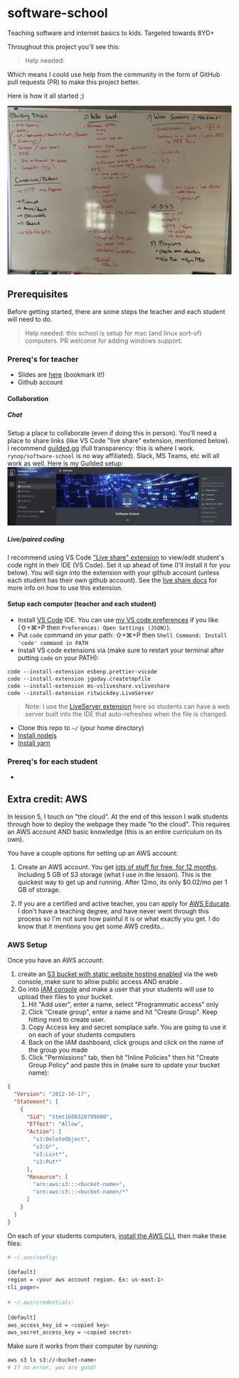 # software-school
Teaching software and internet basics to kids. Targeted towards 8YO+

Throughout this project you'll see this:
> Help needed:

Which means I could use help from the community in the form of GitHub pull requests (PR) to make this project better.

Here is how it all started ;)

![my whiteboard](./assets/whiteboard-ideas.jpg)

## Prerequisites

Before getting started, there are some steps the teacher and each student will need to do.

> Help needed: this school is setup for mac (and linux sort-of) computers. PR welcome for adding windows support.

### Prereq's for teacher

- Slides are [here](https://docs.google.com/presentation/d/1ZBV382xmKHYd6rEfKVmPTAwuuC0Ok2Nsl5CspRlGBlA/edit?usp=sharing) (bookmark it!)
- Github account

#### Collaboration

##### Chat

Setup a place to collaborate (even if doing this in person). You'll need a place to share links (like VS Code "live share" extension, mentioned below). I recommend [guilded.gg](https://www.guilded.gg) (full transparency: this is where I work. `rynop/software-school` is no way affiliated).  Slack, MS Teams, etc will all work as well.  Here is my Guilded setup:
![alt text](./assets/guilded-server.png)

##### Live/paired coding 

I recommend using VS Code ["Live share" extension](https://marketplace.visualstudio.com/items?itemName=MS-vsliveshare.vsliveshare-pack) to view/edit  student's code right in their IDE (VS Code).  Set it up ahead of time (I'll install it for you below).  You will sign into the extension with your github account (unless each student has their own github account).  See the [live share docs](https://docs.microsoft.com/en-us/visualstudio/liveshare/) for more info on how to use this extension.

#### Setup each computer (teacher and each student)

- Install [VS Code](https://code.visualstudio.com) IDE.  You can use [my VS code preferences](./prereqs/vscode-prefs.json) if you like (⇧+⌘+P then `Preferences: Open Settings (JSON)`).
- Put `code` command on your path: ⇧+⌘+P then `Shell Command: Install 'code' command in PATH`
- Install VS code extensions via (make sure to restart your terminal after putting `code` on your PATH):
```
code --install-extension esbenp.prettier-vscode
code --install-extension jgoday.createtmpfile
code --install-extension ms-vsliveshare.vsliveshare
code --install-extension ritwickdey.LiveServer
```
> Note: I use the [LiveServer extension](https://marketplace.visualstudio.com/items?itemName=ritwickdey.LiveServer) here so students can have a web server built into the IDE that auto-refreshes when the file is changed.
- Clone this repo to `~/` (your home directory)
- [Install nodejs](https://nodejs.org/tr/download/package-manager)
- [Install yarn](https://classic.yarnpkg.com/en/docs/install/#mac-stable)


### Prereq's for each student

- 

## Extra credit: AWS

In lession 5, I touch on "the cloud".  At the end of this lesson I walk students through how to deploy the webpage they made "to the cloud".  This requires an AWS account AND basic knowledge (this is an entire curriculum on its own).

You have a couple options for setting up an AWS account:

1. Create an AWS account. You get [lots of stuff for free, for 12 months](https://aws.amazon.com/free/?all-free-tier.sort-by=item.additionalFields.SortRank&all-free-tier.sort-order=asc). Including 5 GB of S3 storage (what I use in the lesson). This is the quickest way to get up and running. After 12mo, its only $0.02/mo per 1 GB of storage.

1. If you are a certified and active teacher, you can apply for [AWS Educate](https://aws.amazon.com/education/awseducate/).  I don't have a teaching degree, and have never went through this process so I'm not sure how painful it is or what exactly you get.  I do know that it mentions you get some AWS credits..

### AWS Setup

Once you have an AWS account: 

1. create an [S3 bucket with static website hosting enabled](https://docs.aws.amazon.com/AmazonS3/latest/dev/HowDoIWebsiteConfiguration.html) via the web console, make sure to allow public access AND enable .
1. Go into [IAM console](https://console.aws.amazon.com/iam/home) and make a user that your students will use to upload their files to your bucket.
    1. Hit "Add user", enter a name, select "Programmatic access" only
    1. Click "Create group", enter a name and hit "Create Group".  Keep hitting next to create user.
    1. Copy Access key and secret somplace safe. You are going to use it on each of your students computers
    1. Back on the IAM dashboard, click groups and click on the name of the group you made
    1. Click "Permissions" tab, then hit "Inline Policies" then hit "Create Group Policy" and paste this in (make sure to update your bucket name):
```json
{
  "Version": "2012-10-17",
  "Statement": [
    {
      "Sid": "Stmt1608320799000",
      "Effect": "Allow",
      "Action": [
        "s3:DeleteObject",
        "s3:G*",
        "s3:List*",
        "s3:Put*"
      ],
      "Resource": [
        "arn:aws:s3:::<bucket-name>",
        "arn:aws:s3:::<bucket-name>/*"
      ]
    }
  ]
}
```

On each of your students computers, [install the AWS CLI](https://docs.aws.amazon.com/cli/latest/userguide/install-cliv2.html), then make these files:

```bash
# ~/.aws/config:

[default]
region = <your aws account region. Ex: us-east-1>
cli_pager=

# ~/.aws/credentials:

[default]
aws_access_key_id = <copied key>
aws_secret_access_key = <copied secret>
```

Make sure it works from their computer by running:

```bash
aws s3 ls s3://<bucket-name>
# If no error, you are good!
```
